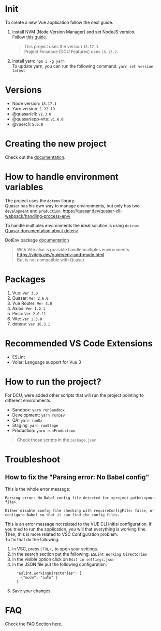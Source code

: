 # Init

To create a new Vue application follow the next guide.

1. Install NVM (Node Version Manager) and set NodeJS version.  
    Follow [this guide](./docs/nvm.md).  
    > This project uses the version `18.17.1`.  
    > Project Finanace (DCU Features) uses `16.13.2`.

2. Install yarn: `npm i -g yarn`  
    To update yarn, you can run the following command: `yarn set version latest`

# Versions

- Node version: `18.17.1`
- Yarn version: `1.22.19`
- @quasar/cli: `v2.3.0`
- @quasar/app-vite: `v1.6.0`
- @vue/cli: `5.0.8`

# Creating the new project
Check out the [documentation](https://quasar.dev/start/quasar-cli).

# How to handle environment variables
The project uses the `dotenv` library.  
Quasar has his own way to manage environments, but only has two `development` and `production`.
https://quasar.dev/quasar-cli-webpack/handling-process-env/

To handle multiples environments the ideal solution is using `dotenv`:  
[Quasar documentation about dotenv](https://quasar.dev/quasar-cli-webpack/handling-process-env/#using-dotenv)  

DotEnv package [documentation](https://www.npmjs.com/package/dotenv)
  
> With Vite also is possible handle multiples environments:  
> https://vitejs.dev/guide/env-and-mode.html  
> But is not compatible with Quasar.

# Packages
1. Vue: `Ver 3.0`
2. Quasar: `Ver 2.6.0`
3. Vue Router: `Ver 4.0`
4. Axios: `Ver 1.2.1`
5. Pinia: `Ver 2.0.11`
6. Vite: `Ver 1.3.0`
7. dotenv: `Ver 16.3.1`

# Recommended VS Code Extensions
- ESLint
- Volar: Language support for Vue 3

# How to run the project?

For DCU, were added other scripts that will run the project pointing to different environments:
- Sandbox: `yarn runSandbox`
- Development: `yarn runDev`
- QA: `yarn runQa`
- Staging: `yarn runStage`
- Production: `yarn runProduction`

> Check those scripts in the `package.json`

# Troubleshoot

## How to fix the "Parsing error: No Babel config"

This is the whole error message:

```
Parsing error: No Babel config file detected for <project-path>\<your-file>.  

Either disable config file checking with requireConfigFile: false, or configure Babel so that it can find the config files.
```

This is an error message not related to the VUE CLI initial configuration. If you tried to run the application, you will that everything is working fine.  
Then, this is more related to VSC Configuration problem.  
To fix that do the following:

1. In VSC, press `CTRL+,` to open your settings.
2. In the search section put the following: `ESLint Working Directories`
3. In the visible option click on `Edit in settings.json`
4. In the JSON file put the following configuration:
    ```
      "eslint.workingDirectories": [
        {"mode": "auto" }
      ]
    ```
5. Save your changes.

# FAQ

Check the FAQ Section [here](./docs/faq.md).
